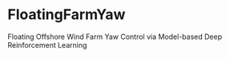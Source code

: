 # FloatingFarmYaw
Floating Offshore Wind Farm Yaw Control via Model-based Deep Reinforcement Learning
